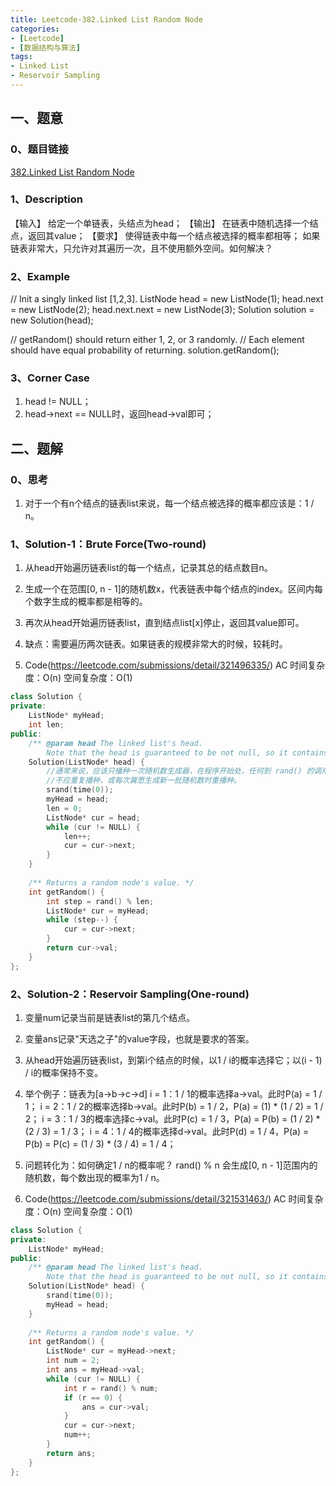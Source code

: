 ```yaml
---
title: Leetcode-382.Linked List Random Node
categories: 
- [Leetcode]
- [数据结构与算法]
tags: 
- Linked List
- Reservoir Sampling
---
```


## 一、题意

### 0、题目链接
[382.Linked List Random Node](https://leetcode.com/problems/linked-list-random-node/)

### 1、Description
【输入】
给定一个单链表，头结点为head；
【输出】
在链表中随机选择一个结点，返回其value；
【要求】
使得链表中每一个结点被选择的概率都相等；
如果链表非常大，只允许对其遍历一次，且不使用额外空间。如何解决？

### 2、Example
// Init a singly linked list [1,2,3].
ListNode head = new ListNode(1);
head.next = new ListNode(2);
head.next.next = new ListNode(3);
Solution solution = new Solution(head);

// getRandom() should return either 1, 2, or 3 randomly. 
// Each element should have equal probability of returning.
solution.getRandom();

<!-- more -->

### 3、Corner Case
1. head != NULL；
2. head->next == NULL时，返回head->val即可；

## 二、题解

### 0、思考
1. 对于一个有n个结点的链表list来说，每一个结点被选择的概率都应该是：1 / n。

### 1、Solution-1：Brute Force(Two-round)
1. 从head开始遍历链表list的每一个结点，记录其总的结点数目n。

2. 生成一个在范围[0, n - 1]的随机数x，代表链表中每个结点的index。区间内每个数字生成的概率都是相等的。

3. 再次从head开始遍历链表list，直到结点list[x]停止，返回其value即可。

4. 缺点：需要遍历两次链表。如果链表的规模非常大的时候，较耗时。

5. Code(https://leetcode.com/submissions/detail/321496335/)
AC
时间复杂度：O(n)
空间复杂度：O(1)
```C++
class Solution {
private:
    ListNode* myHead;
    int len;
public:
    /** @param head The linked list's head.
        Note that the head is guaranteed to be not null, so it contains at least one node. */
    Solution(ListNode* head) {
        //通常来说，应该只播种一次随机数生成器，在程序开始处，任何到 rand() 的调用前。
        //不应重复播种，或每次冀愿生成新一批随机数时重播种。
        srand(time(0));
        myHead = head;
        len = 0;
        ListNode* cur = head;
        while (cur != NULL) {
            len++;
            cur = cur->next;
        }
    }
    
    /** Returns a random node's value. */
    int getRandom() {
        int step = rand() % len;
        ListNode* cur = myHead;
        while (step--) {
            cur = cur->next;
        }
        return cur->val;
    }
};
```

### 2、Solution-2：Reservoir Sampling(One-round)
1. 变量num记录当前是链表list的第几个结点。

2. 变量ans记录"天选之子"的value字段，也就是要求的答案。

3. 从head开始遍历链表list，到第i个结点的时候，以1 / i的概率选择它；以(i - 1) / i的概率保持不变。

4. 举个例子：链表为[a->b->c->d]
i = 1：1 / 1的概率选择a->val。此时P(a) = 1 / 1；
i = 2：1 / 2的概率选择b->val。此时P(b) = 1 / 2，P(a) = (1) * (1 / 2) = 1 / 2；
i = 3：1 / 3的概率选择c->val。此时P(c) = 1 / 3，P(a) = P(b) = (1 / 2) * (2 / 3) = 1 / 3； 
i = 4：1 / 4的概率选择d->val。此时P(d) = 1 / 4，P(a) = P(b) = P(c) = (1 / 3) * (3 / 4) = 1 / 4；

5. 问题转化为：如何确定1 / n的概率呢？
rand() % n 会生成[0, n - 1]范围内的随机数，每个数出现的概率为1 / n。

6. Code(https://leetcode.com/submissions/detail/321531463/)
AC
时间复杂度：O(n)
空间复杂度：O(1)
```C++
class Solution {
private:
    ListNode* myHead;
public:
    /** @param head The linked list's head.
        Note that the head is guaranteed to be not null, so it contains at least one node. */
    Solution(ListNode* head) {
        srand(time(0));
        myHead = head;
    }
    
    /** Returns a random node's value. */
    int getRandom() {
        ListNode* cur = myHead->next;
        int num = 2;
        int ans = myHead->val;
        while (cur != NULL) {
            int r = rand() % num;
            if (r == 0) {
                ans = cur->val;
            }
            cur = cur->next;
            num++;
        }
        return ans;
    }
};
```

